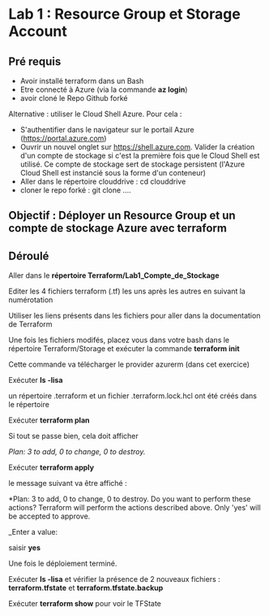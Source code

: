 # Lab 1 : Resource Group et Storage Account

## Pré requis

- Avoir installé terraform dans un Bash
- Etre connecté à Azure (via la commande **az login**)
- avoir cloné le Repo Github forké

Alternative : utiliser le Cloud Shell Azure.
Pour cela : 
- S'authentifier dans le navigateur sur le portail Azure (https://portal.azure.com)
- Ouvrir un nouvel onglet sur https://shell.azure.com. Valider la création d'un compte de stockage si c'est la première fois que le Cloud Shell est utilisé. Ce compte de stockage sert de stockage persistent (l'Azure Cloud Shell est instancié sous la forme d'un conteneur)
- Aller dans le répertoire clouddrive :  cd clouddrive
- cloner le repo forké : git clone ....


## Objectif : Déployer un Resource Group et un compte de stockage Azure avec terraform

## Déroulé

Aller dans le **répertoire Terraform/Lab1_Compte_de_Stockage**

Editer les 4 fichiers terraform (.tf) les uns après les autres en suivant la numérotation

Utiliser les liens présents dans les fichiers pour aller dans la documentation de Terraform

Une fois les fichiers modifés, placez vous dans votre bash dans le répertoire Terraform/Storage et exécuter la commande **terraform init** 

Cette commande va télécharger le provider azurerm (dans cet exercice)

Exécuter **ls -lisa**

un répertoire .terraform et un fichier .terraform.lock.hcl ont été créés dans le répertoire

Exécuter **terraform plan**

Si tout se passe bien, cela doit afficher

_Plan: 3 to add, 0 to change, 0 to destroy._ 

Exécuter **terraform apply** 

le message suivant va être affiché :

*Plan: 3 to add, 0 to change, 0 to destroy.
 Do you want to perform these actions?
  Terraform will perform the actions described above.
  Only 'yes' will be accepted to approve.

  _Enter a value:

  saisir **yes**

  Une fois le déploiement terminé. 

  Exécuter **ls -lisa** et vérifier la présence de 2 nouveaux fichiers : **terraform.tfstate** et **terraform.tfstate.backup**

  Exécuter **terraform show** pour voir le TFState
